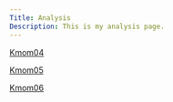```yaml
---
Title: Analysis
Description: This is my analysis page.
---
```


[Kmom04](./analysis/01_colors)

[Kmom05](./analysis/02_load)

[Kmom06](./analysis/03_design_principles)